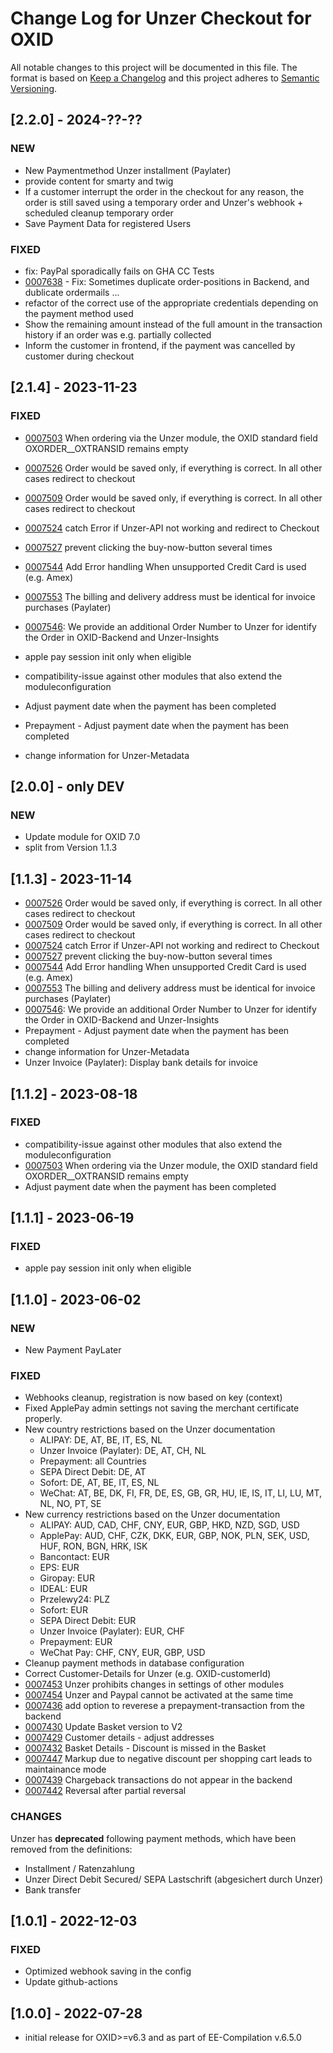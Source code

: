 # Change Log for Unzer Checkout for OXID

All notable changes to this project will be documented in this file.
The format is based on [Keep a Changelog](http://keepachangelog.com/)
and this project adheres to [Semantic Versioning](http://semver.org/).


## [2.2.0] - 2024-??-??

### NEW
- New Paymentmethod Unzer installment (Paylater)
- provide content for smarty and twig
- If a customer interrupt the order in the checkout for any reason, the order is still saved using a temporary order and Unzer's webhook + scheduled cleanup temporary order
- Save Payment Data for registered Users

### FIXED
- fix: PayPal sporadically fails on GHA CC Tests
- [0007638](https://bugs.oxid-esales.com/view.php?id=7638) - Fix: Sometimes duplicate order-positions in Backend, and dublicate ordermails ...
- refactor of the correct use of the appropriate credentials depending on the payment method used
- Show the remaining amount instead of the full amount in the transaction history if an order was e.g. partially collected
- Inform the customer in frontend, if the payment was cancelled by customer during checkout

## [2.1.4] - 2023-11-23

### FIXED
- [0007503](https://bugs.oxid-esales.com/view.php?id=7503) When ordering via the Unzer module, the OXID standard field OXORDER__OXTRANSID remains empty
- [0007526](https://bugs.oxid-esales.com/view.php?id=7526) Order would be saved only, if everything is correct. In all other cases redirect to checkout
- [0007509](https://bugs.oxid-esales.com/view.php?id=7509) Order would be saved only, if everything is correct. In all other cases redirect to checkout
- [0007524](https://bugs.oxid-esales.com/view.php?id=7524) catch Error if Unzer-API not working and redirect to Checkout
- [0007527](https://bugs.oxid-esales.com/view.php?id=7527) prevent clicking the buy-now-button several times
- [0007544](https://bugs.oxid-esales.com/view.php?id=7544) Add Error handling When unsupported Credit Card is used (e.g. Amex)
- [0007553](https://bugs.oxid-esales.com/view.php?id=7553) The billing and delivery address must be identical for invoice purchases (Paylater)
- [0007546](https://bugs.oxid-esales.com/view.php?id=7546): We provide an additional Order Number to Unzer for identify the Order in OXID-Backend and Unzer-Insights

- apple pay session init only when eligible
- compatibility-issue against other modules that also extend the moduleconfiguration 
- Adjust payment date when the payment has been completed
- Prepayment - Adjust payment date when the payment has been completed
- change information for Unzer-Metadata

## [2.0.0] - only DEV

### NEW
- Update module for OXID 7.0
- split from Version 1.1.3

## [1.1.3] - 2023-11-14

- [0007526](https://bugs.oxid-esales.com/view.php?id=7526) Order would be saved only, if everything is correct. In all other cases redirect to checkout
- [0007509](https://bugs.oxid-esales.com/view.php?id=7509) Order would be saved only, if everything is correct. In all other cases redirect to checkout
- [0007524](https://bugs.oxid-esales.com/view.php?id=7524) catch Error if Unzer-API not working and redirect to Checkout
- [0007527](https://bugs.oxid-esales.com/view.php?id=7527) prevent clicking the buy-now-button several times
- [0007544](https://bugs.oxid-esales.com/view.php?id=7544) Add Error handling When unsupported Credit Card is used (e.g. Amex)
- [0007553](https://bugs.oxid-esales.com/view.php?id=7553) The billing and delivery address must be identical for invoice purchases (Paylater)
- [0007546](https://bugs.oxid-esales.com/view.php?id=7546): We provide an additional Order Number to Unzer for identify the Order in OXID-Backend and Unzer-Insights
- Prepayment - Adjust payment date when the payment has been completed
- change information for Unzer-Metadata
- Unzer Invoice (Paylater): Display bank details for invoice

## [1.1.2] - 2023-08-18

### FIXED
- compatibility-issue against other modules that also extend the moduleconfiguration
- [0007503](https://bugs.oxid-esales.com/view.php?id=7503) When ordering via the Unzer module, the OXID standard field OXORDER__OXTRANSID remains empty
- Adjust payment date when the payment has been completed

## [1.1.1] - 2023-06-19

### FIXED
- apple pay session init only when eligible

## [1.1.0] - 2023-06-02

### NEW
- New Payment PayLater
### FIXED
- Webhooks cleanup, registration is now based on key (context)
- Fixed ApplePay admin settings not saving the merchant certificate properly.
- New country restrictions based on the Unzer documentation
  - ALIPAY: DE, AT, BE, IT, ES, NL
  - Unzer Invoice (Paylater): DE, AT, CH, NL
  - Prepayment: all Countries
  - SEPA Direct Debit: DE, AT
  - Sofort: DE, AT, BE, IT, ES, NL
  - WeChat: AT, BE, DK, FI, FR, DE, ES, GB, GR, HU, IE, IS, IT, LI, LU, MT, NL, NO, PT, SE
- New currency restrictions based on the Unzer documentation
  - ALIPAY: AUD, CAD, CHF, CNY, EUR, GBP, HKD, NZD, SGD, USD
  - ApplePay: AUD, CHF, CZK, DKK, EUR, GBP, NOK, PLN, SEK, USD, HUF, RON, BGN, HRK, ISK
  - Bancontact: EUR
  - EPS: EUR
  - Giropay: EUR
  - IDEAL: EUR
  - Przelewy24: PLZ
  - Sofort: EUR
  - SEPA Direct Debit: EUR
  - Unzer Invoice (Paylater): EUR, CHF
  - Prepayment: EUR
  - WeChat Pay: CHF, CNY, EUR, GBP, USD
- Cleanup payment methods in database configuration
- Correct Customer-Details for Unzer (e.g. OXID-customerId)
- [0007453](https://bugs.oxid-esales.com/view.php?id=7453) Unzer prohibits changes in settings of other modules
- [0007454](https://bugs.oxid-esales.com/view.php?id=7454) Unzer and Paypal cannot be activated at the same time
- [0007436](https://bugs.oxid-esales.com/view.php?id=7436) add option to reverese a prepayment-transaction from the backend
- [0007430](https://bugs.oxid-esales.com/view.php?id=7430) Update Basket version to V2
- [0007429](https://bugs.oxid-esales.com/view.php?id=7429) Customer details - adjust addresses
- [0007432](https://bugs.oxid-esales.com/view.php?id=7432) Basket Details - Discount is missed in the Basket
- [0007447](https://bugs.oxid-esales.com/view.php?id=7447) Markup due to negative discount per shopping cart leads to maintainance mode
- [0007439](https://bugs.oxid-esales.com/view.php?id=7439) Chargeback transactions do not appear in the backend
- [0007442](https://bugs.oxid-esales.com/view.php?id=7442) Reversal after partial reversal

### CHANGES
Unzer has **deprecated** following payment methods, which have been removed from the definitions:
- Installment / Ratenzahlung
- Unzer Direct Debit Secured/ SEPA Lastschrift (abgesichert durch Unzer)
- Bank transfer


## [1.0.1] - 2022-12-03

### FIXED
- Optimized webhook saving in the config
- Update github-actions

## [1.0.0] - 2022-07-28

- initial release for OXID>=v6.3 and as part of EE-Compilation v.6.5.0
